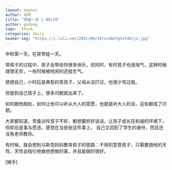 ```yaml
---
layout: mypost
author: 咕咚
title: "带娃一天 | 09/19"
author: gudong
tags:  think
categories: daily
header-img: "https://i.loli.net/2021/09/19/vc4bGYqSsFdkCjo.jpg"
---
```




中秋第一天，在家带娃一天。

带孩子的过程中，孩子会带给你很多快乐，但同时，有时孩子也很淘气，这种时候就很无奈，一些时候被他闹的还挺生气。

想想自己，小时后是典型的乖孩子，父母从没打过，也很少骂过我。

但是到自己孩子上，很多问题就出来了。

如何跟他相处，如何让他可以听从大人的意愿，也就是听大人的话，这些都成了问题。

大家都知道，责备训斥孩子不好，都想要好好说话，让孩子成长在和谐的环境下，但却总是事与愿违，感觉在当爸爸这件事上， 自己又回到了学生的身份，而且还没有老师教你。

有时候，就会想到马斯克妈妈教导孩子的思路：不用刻意管孩子，只需要随他的天性，天性会指引他做他想做的事，并且能做的很好。

[摊手]
